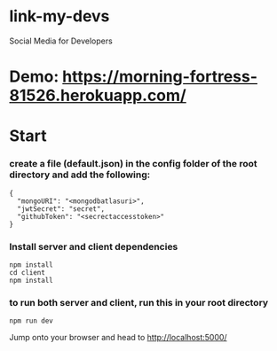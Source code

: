 # link-my-devs
Social Media for Developers

# Demo: https://morning-fortress-81526.herokuapp.com/

# Start

### create a file (default.json) in the config folder of the root directory and add the following:

```
{
  "mongoURI": "<mongodbatlasuri>",
  "jwtSecret": "secret",
  "githubToken": "<secrectaccesstoken>"
}
```

### Install server and client dependencies

```
npm install
cd client
npm install
```

### to run both server and client, run this in your root directory

```
npm run dev
```

Jump onto your browser and head to [http://localhost:5000/](http://localhost:5000/)

